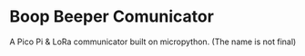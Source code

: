 # Boop Beeper Comunicator
A Pico Pi & LoRa communicator built on micropython. (The name is not final)

##
